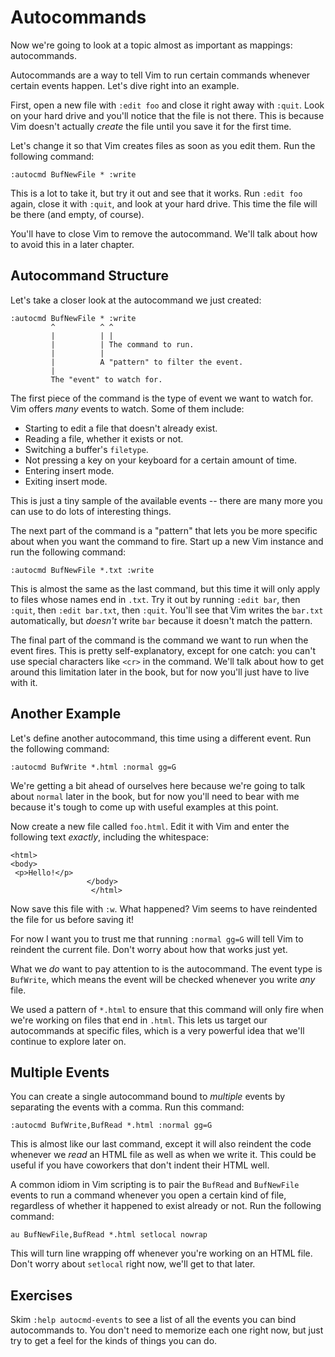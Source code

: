 Autocommands
============

Now we're going to look at a topic almost as important as mappings:
autocommands.

Autocommands are a way to tell Vim to run certain commands whenever certain
events happen.  Let's dive right into an example.

First, open a new file with `:edit foo` and close it right away with `:quit`.
Look on your hard drive and you'll notice that the file is not there.  This is
because Vim doesn't actually *create* the file until you save it for the first
time.

Let's change it so that Vim creates files as soon as you edit them.  Run the
following command:

    :autocmd BufNewFile * :write

This is a lot to take it, but try it out and see that it works.  Run `:edit foo`
again, close it with `:quit`, and look at your hard drive.  This time the file
will be there (and empty, of course).

You'll have to close Vim to remove the autocommand.  We'll talk about how to
avoid this in a later chapter.

Autocommand Structure
---------------------

Let's take a closer look at the autocommand we just created:

    :autocmd BufNewFile * :write
             ^          ^ ^
             |          | |
             |          | The command to run.
             |          |
             |          A "pattern" to filter the event.
             |
             The "event" to watch for.

The first piece of the command is the type of event we want to watch for.  Vim
offers *many* events to watch.  Some of them include:

* Starting to edit a file that doesn't already exist.
* Reading a file, whether it exists or not.
* Switching a buffer's `filetype`.
* Not pressing a key on your keyboard for a certain amount of time.
* Entering insert mode.
* Exiting insert mode.

This is just a tiny sample of the available events -- there are many more you
can use to do lots of interesting things.

The next part of the command is a "pattern" that lets you be more specific about
when you want the command to fire.  Start up a new Vim instance and run the
following command:

    :autocmd BufNewFile *.txt :write

This is almost the same as the last command, but this time it will only apply to
files whose names end in `.txt`.  Try it out by running `:edit bar`, then
`:quit`, then `:edit bar.txt`, then `:quit`.  You'll see that Vim writes the
`bar.txt` automatically, but *doesn't* write `bar` because it doesn't match the
pattern.

The final part of the command is the command we want to run when the event
fires.  This is pretty self-explanatory, except for one catch: you can't use
special characters like `<cr>` in the command.  We'll talk about how to get
around this limitation later in the book, but for now you'll just have to live
with it.

Another Example
---------------

Let's define another autocommand, this time using a different event.  Run the
following command:

    :autocmd BufWrite *.html :normal gg=G

We're getting a bit ahead of ourselves here because we're going to talk about
`normal` later in the book, but for now you'll need to bear with me because it's
tough to come up with useful examples at this point.

Now create a new file called `foo.html`.  Edit it with Vim and enter the
following text *exactly*, including the whitespace:

    <html>
    <body>
     <p>Hello!</p>
                     </body>
                      </html>

Now save this file with `:w`.  What happened?  Vim seems to have reindented the
file for us before saving it!

For now I want you to trust me that running `:normal gg=G` will tell Vim to
reindent the current file.  Don't worry about how that works just yet.

What we *do* want to pay attention to is the autocommand.  The event type is
`BufWrite`, which means the event will be checked whenever you write *any* file.

We used a pattern of `*.html` to ensure that this command will only fire when
we're working on files that end in `.html`.  This lets us target our
autocommands at specific files, which is a very powerful idea that we'll
continue to explore later on.

Multiple Events
---------------

You can create a single autocommand bound to *multiple* events by separating the
events with a comma.  Run this command:

    :autocmd BufWrite,BufRead *.html :normal gg=G

This is almost like our last command, except it will also reindent the code
whenever we *read* an HTML file as well as when we write it.  This could be
useful if you have coworkers that don't indent their HTML well.

A common idiom in Vim scripting is to pair the `BufRead` and `BufNewFile` events
to run a command whenever you open a certain kind of file, regardless of whether
it happened to exist already or not.  Run the following command:

    au BufNewFile,BufRead *.html setlocal nowrap

This will turn line wrapping off whenever you're working on an HTML file.
Don't worry about `setlocal` right now, we'll get to that later.

Exercises
---------

Skim `:help autocmd-events` to see a list of all the events you can bind
autocommands to.  You don't need to memorize each one right now, but just try
to get a feel for the kinds of things you can do.
